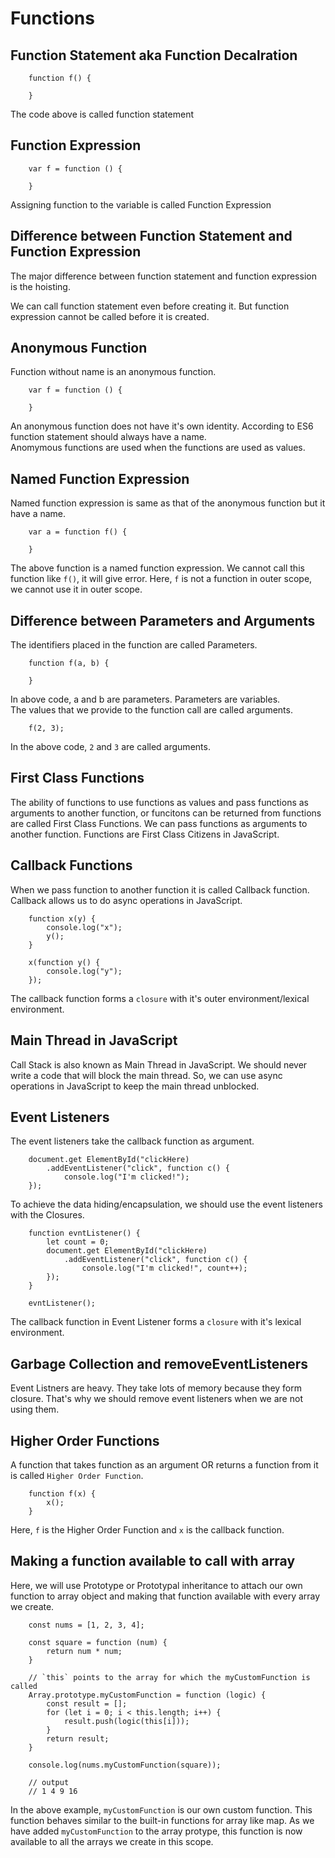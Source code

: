 # Functions

## Function Statement aka Function Decalration
```
    function f() {
        
    }
```
The code above is called function statement

## Function Expression
```
    var f = function () {

    }
```
Assigning function to the variable is called Function Expression

## Difference  between Function Statement and Function Expression
The major difference between function statement and function expression is the hoisting.

We can call function statement even before creating it. But function expression cannot be called before it is created.

## Anonymous Function
Function without name is an anonymous function.
```
    var f = function () {

    }
```
An anonymous function does not have it's own identity. According to ES6 function statement should always have a name.<br>
Anomymous functions are used when the functions are used as values.

## Named Function Expression
Named function expression is same as that of the anonymous function but it have a name.
```
    var a = function f() {

    }
```
The above function is a named function expression. We cannot call this function like `f()`, it will give error. Here, `f` is not a function in outer scope, we cannot use it in outer scope.<br>

## Difference between Parameters and Arguments
The identifiers placed in the function are called Parameters.
```
    function f(a, b) {

    }
```
In above code, a and b are parameters. Parameters are variables.<br>
The values that we provide to the function call are called arguments.
```
    f(2, 3);
```
In the above code, `2` and `3` are called arguments.

## First Class Functions
The ability of functions to use functions as values and pass functions as arguments to another function, or funcitons can be returned from functions are called First Class Functions.
We can pass functions as arguments to another function.
Functions are First Class Citizens in JavaScript.


## Callback Functions
When we pass function to another function it is called Callback function.<br>
Callback allows us to do async operations in JavaScript.
```
    function x(y) {
        console.log("x");
        y();
    }

    x(function y() {
        console.log("y");
    });
```
The callback function forms a `closure` with it's outer environment/lexical environment.

## Main Thread in JavaScript
Call Stack is also known as Main Thread in JavaScript.
We should never write a code that will block the main thread. So, we can use async operations in JavaScript to keep the main thread unblocked.

## Event Listeners
The event listeners take the callback function as argument.
```
    document.get ElementById("clickHere)
        .addEventListener("click", function c() {
            console.log("I'm clicked!");
    });
```

To achieve the data hiding/encapsulation, we should use the event listeners with the Closures.
```
    function evntListener() {
        let count = 0;
        document.get ElementById("clickHere)
            .addEventListener("click", function c() {
                console.log("I'm clicked!", count++);
        });
    }

    evntListener();
```
The callback function in Event Listener forms a `closure` with it's lexical environment.

## Garbage Collection and removeEventListeners
Event Listners are heavy. They take lots of memory because they form closure. That's why we should remove event listeners when we are not using them.

## Higher Order Functions
A function that takes function as an argument OR returns a function from it is called `Higher Order Function`.

```
    function f(x) {
        x();
    }
```
Here, `f` is the Higher Order Function and `x` is the callback function.

## Making a function available to call with array
Here, we will use Prototype or Prototypal inheritance to attach our own function to array object and making that function available with every array we create.
```
    const nums = [1, 2, 3, 4];

    const square = function (num) {
        return num * num;
    }

    // `this` points to the array for which the myCustomFunction is called
    Array.prototype.myCustomFunction = function (logic) {
        const result = [];
        for (let i = 0; i < this.length; i++) {
            result.push(logic(this[i]));
        }
        return result;
    }

    console.log(nums.myCustomFunction(square));

    // output
    // 1 4 9 16
```
In the above example, `myCustomFunction` is our own custom function. This function behaves similar to the built-in functions for array like map. As we have added `myCustomFunction` to the array protype, this function is now available to all the arrays we create in this scope.
